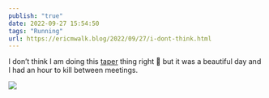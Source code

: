 ```yaml
---
publish: "true"
date: 2022-09-27 15:54:50
tags: "Running"
url: https://ericmwalk.blog/2022/09/27/i-dont-think.html
---
```


I don’t think I am doing this [taper](http://www.strava.com/activities/7876704101) thing right 🫣 but it was a beautiful day and I had an hour to kill between meetings.


![](https://ericmwalk.blog/uploads/2022/57c75044d2.jpg)